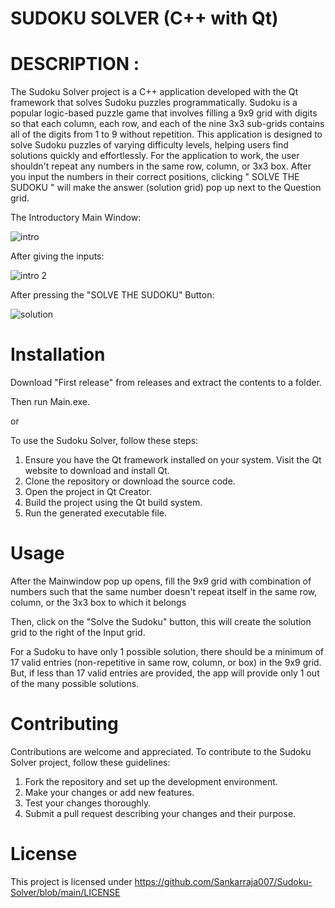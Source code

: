 # SUDOKU SOLVER (C++ with Qt)

# DESCRIPTION :
The Sudoku Solver project is a C++ application developed with the Qt framework that solves Sudoku puzzles programmatically. Sudoku is a popular logic-based puzzle game that involves filling a 9x9 grid with digits so that each column, each row, and each of the nine 3x3 sub-grids contains all of the digits from 1 to 9 without repetition. This application is designed to solve Sudoku puzzles of varying difficulty levels, helping users find solutions quickly and effortlessly.
For the application to work, the user shouldn't repeat any numbers in the same row, column, or 3x3 box.
After you input the numbers in their correct positions, clicking " SOLVE THE SUDOKU " will make the answer (solution grid) pop up next to the Question grid.

The Introductory Main Window:

![intro](https://github.com/Sankarraja007/Sudoku-Solver/assets/94210194/9d502604-4693-4cdb-afb0-22c6a2fc60a1)

After giving the inputs:

![intro 2](https://github.com/Sankarraja007/Sudoku-Solver/assets/94210194/cac5097b-4566-4d23-be1c-5684a6c50a79)

After pressing the "SOLVE THE SUDOKU" Button:

![solution](https://github.com/Sankarraja007/Sudoku-Solver/assets/94210194/15af06f9-5977-430d-884a-ecad0a2aca2b)


# Installation
Download "First release" from releases and extract the contents to a folder.

Then run Main.exe.

or

To use the Sudoku Solver, follow these steps:

1. Ensure you have the Qt framework installed on your system. Visit the Qt website to download and install Qt.
2. Clone the repository or download the source code.
3. Open the project in Qt Creator.
4. Build the project using the Qt build system.
5. Run the generated executable file.

# Usage
After the Mainwindow pop up opens, fill the 9x9 grid with combination of numbers such that the same number doesn't repeat itself in the same row, column, or the 3x3 box to which it belongs

Then, click on the "Solve the Sudoku" button, this will create the solution grid to the right of the Input grid.

For a Sudoku to have only 1 possible solution, there should be a minimum of 17 valid entries (non-repetitive in same row, column, or box) in the 9x9 grid.
But, if less than 17 valid entries are provided, the app will provide only 1 out of the many possible solutions.

# Contributing
Contributions are welcome and appreciated. To contribute to the Sudoku Solver project, follow these guidelines:

1. Fork the repository and set up the development environment.
2. Make your changes or add new features.
3. Test your changes thoroughly.
4. Submit a pull request describing your changes and their purpose.

# License
This project is licensed under https://github.com/Sankarraja007/Sudoku-Solver/blob/main/LICENSE

